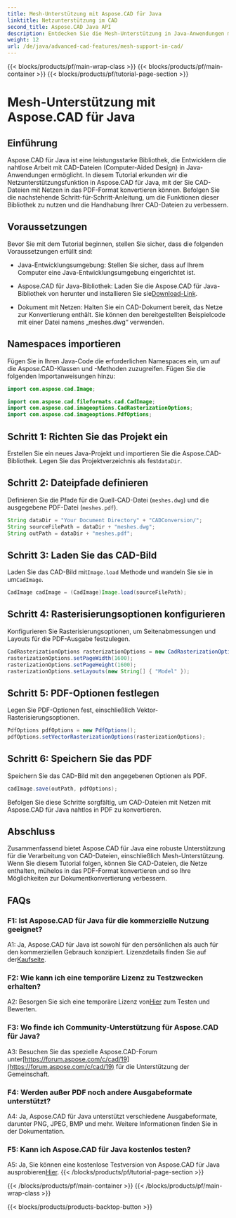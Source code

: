 ```yaml
---
title: Mesh-Unterstützung mit Aspose.CAD für Java
linktitle: Netzunterstützung im CAD
second_title: Aspose.CAD Java API
description: Entdecken Sie die Mesh-Unterstützung in Java-Anwendungen mit Aspose.CAD. Konvertieren Sie CAD-Dateien mühelos in PDF.
weight: 12
url: /de/java/advanced-cad-features/mesh-support-in-cad/
---
```


{{< blocks/products/pf/main-wrap-class >}}
{{< blocks/products/pf/main-container >}}
{{< blocks/products/pf/tutorial-page-section >}}

# Mesh-Unterstützung mit Aspose.CAD für Java

## Einführung

Aspose.CAD für Java ist eine leistungsstarke Bibliothek, die Entwicklern die nahtlose Arbeit mit CAD-Dateien (Computer-Aided Design) in Java-Anwendungen ermöglicht. In diesem Tutorial erkunden wir die Netzunterstützungsfunktion in Aspose.CAD für Java, mit der Sie CAD-Dateien mit Netzen in das PDF-Format konvertieren können. Befolgen Sie die nachstehende Schritt-für-Schritt-Anleitung, um die Funktionen dieser Bibliothek zu nutzen und die Handhabung Ihrer CAD-Dateien zu verbessern.

## Voraussetzungen

Bevor Sie mit dem Tutorial beginnen, stellen Sie sicher, dass die folgenden Voraussetzungen erfüllt sind:

- Java-Entwicklungsumgebung: Stellen Sie sicher, dass auf Ihrem Computer eine Java-Entwicklungsumgebung eingerichtet ist.

-  Aspose.CAD für Java-Bibliothek: Laden Sie die Aspose.CAD für Java-Bibliothek von herunter und installieren Sie sie[Download-Link](https://releases.aspose.com/cad/java/).

- Dokument mit Netzen: Halten Sie ein CAD-Dokument bereit, das Netze zur Konvertierung enthält. Sie können den bereitgestellten Beispielcode mit einer Datei namens „meshes.dwg“ verwenden.

## Namespaces importieren

Fügen Sie in Ihren Java-Code die erforderlichen Namespaces ein, um auf die Aspose.CAD-Klassen und -Methoden zuzugreifen. Fügen Sie die folgenden Importanweisungen hinzu:

```java
import com.aspose.cad.Image;

import com.aspose.cad.fileformats.cad.CadImage;
import com.aspose.cad.imageoptions.CadRasterizationOptions;
import com.aspose.cad.imageoptions.PdfOptions;
```

## Schritt 1: Richten Sie das Projekt ein

Erstellen Sie ein neues Java-Projekt und importieren Sie die Aspose.CAD-Bibliothek. Legen Sie das Projektverzeichnis als fest`dataDir`.

## Schritt 2: Dateipfade definieren

Definieren Sie die Pfade für die Quell-CAD-Datei (`meshes.dwg`) und die ausgegebene PDF-Datei (`meshes.pdf`).

```java
String dataDir = "Your Document Directory" + "CADConversion/";
String sourceFilePath = dataDir + "meshes.dwg";
String outPath = dataDir + "meshes.pdf";
```

## Schritt 3: Laden Sie das CAD-Bild

 Laden Sie das CAD-Bild mit`Image.load` Methode und wandeln Sie sie in um`CadImage`.

```java
CadImage cadImage = (CadImage)Image.load(sourceFilePath);
```

## Schritt 4: Rasterisierungsoptionen konfigurieren

Konfigurieren Sie Rasterisierungsoptionen, um Seitenabmessungen und Layouts für die PDF-Ausgabe festzulegen.

```java
CadRasterizationOptions rasterizationOptions = new CadRasterizationOptions();
rasterizationOptions.setPageWidth(1600);
rasterizationOptions.setPageHeight(1600);
rasterizationOptions.setLayouts(new String[] { "Model" });
```

## Schritt 5: PDF-Optionen festlegen

Legen Sie PDF-Optionen fest, einschließlich Vektor-Rasterisierungsoptionen.

```java
PdfOptions pdfOptions = new PdfOptions();
pdfOptions.setVectorRasterizationOptions(rasterizationOptions);
```

## Schritt 6: Speichern Sie das PDF

Speichern Sie das CAD-Bild mit den angegebenen Optionen als PDF.

```java
cadImage.save(outPath, pdfOptions);
```

Befolgen Sie diese Schritte sorgfältig, um CAD-Dateien mit Netzen mit Aspose.CAD für Java nahtlos in PDF zu konvertieren.

## Abschluss

Zusammenfassend bietet Aspose.CAD für Java eine robuste Unterstützung für die Verarbeitung von CAD-Dateien, einschließlich Mesh-Unterstützung. Wenn Sie diesem Tutorial folgen, können Sie CAD-Dateien, die Netze enthalten, mühelos in das PDF-Format konvertieren und so Ihre Möglichkeiten zur Dokumentkonvertierung verbessern.

## FAQs

### F1: Ist Aspose.CAD für Java für die kommerzielle Nutzung geeignet?

 A1: Ja, Aspose.CAD für Java ist sowohl für den persönlichen als auch für den kommerziellen Gebrauch konzipiert. Lizenzdetails finden Sie auf der[Kaufseite](https://purchase.aspose.com/buy).

### F2: Wie kann ich eine temporäre Lizenz zu Testzwecken erhalten?

 A2: Besorgen Sie sich eine temporäre Lizenz von[Hier](https://purchase.aspose.com/temporary-license/) zum Testen und Bewerten.

### F3: Wo finde ich Community-Unterstützung für Aspose.CAD für Java?

 A3: Besuchen Sie das spezielle Aspose.CAD-Forum unter[https://forum.aspose.com/c/cad/19](https://forum.aspose.com/c/cad/19) für die Unterstützung der Gemeinschaft.

### F4: Werden außer PDF noch andere Ausgabeformate unterstützt?

A4: Ja, Aspose.CAD für Java unterstützt verschiedene Ausgabeformate, darunter PNG, JPEG, BMP und mehr. Weitere Informationen finden Sie in der Dokumentation.

### F5: Kann ich Aspose.CAD für Java kostenlos testen?

 A5: Ja, Sie können eine kostenlose Testversion von Aspose.CAD für Java ausprobieren[Hier](https://releases.aspose.com/).
{{< /blocks/products/pf/tutorial-page-section >}}

{{< /blocks/products/pf/main-container >}}
{{< /blocks/products/pf/main-wrap-class >}}

{{< blocks/products/products-backtop-button >}}
